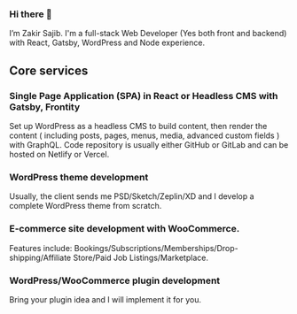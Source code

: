 ### Hi there 👋

I’m Zakir Sajib.
I'm a full-stack Web Developer (Yes both front and backend) with React, Gatsby, WordPress and Node experience.

## Core services

### Single Page Application (SPA) in React or Headless CMS with Gatsby, Frontity
Set up WordPress as a headless CMS to build content, then render the content ( including posts, pages, menus, media, advanced custom fields ) with GraphQL. Code repository is usually either GitHub or GitLab and can be hosted on Netlify or Vercel.

### WordPress theme development
Usually, the client sends me PSD/Sketch/Zeplin/XD and I develop a complete WordPress theme from scratch.

### E-commerce site development with WooCommerce. 
Features include: Bookings/Subscriptions/Memberships/Drop-shipping/Affiliate Store/Paid Job Listings/Marketplace.

### WordPress/WooCommerce plugin development
Bring your plugin idea and I will implement it for you.

<!--
- 🔭 I’m currently working on ...
- 🌱 I’m currently learning ...
- 👯 I’m looking to collaborate on ...
- 🤔 I’m looking for help with ...
- 💬 Ask me about ...
- 📫 How to reach me: ...
- 😄 Pronouns: ...
- ⚡ Fun fact: ...

-->
